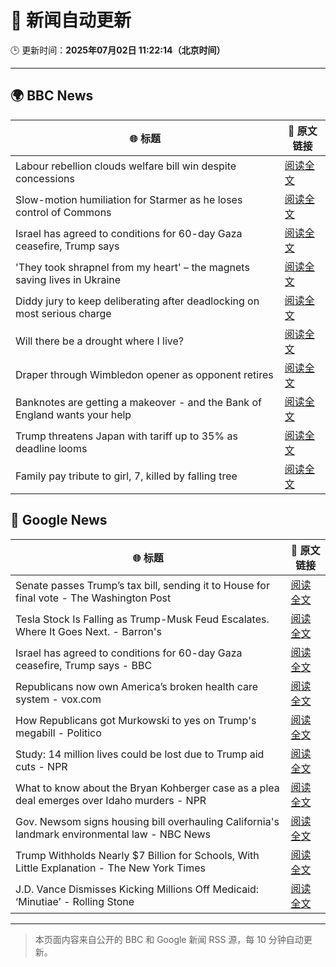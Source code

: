 # 🧠 新闻自动更新

🕒 更新时间：**2025年07月02日 11:22:14（北京时间）**

---

## 🌍 BBC News

| 🌐 标题 | 🔗 原文链接 |
|--------|-------------|
| Labour rebellion clouds welfare bill win despite concessions | [阅读全文](https://www.bbc.com/news/articles/cly8877x3z2o) |
| Slow-motion humiliation for Starmer as he loses control of Commons | [阅读全文](https://www.bbc.com/news/articles/czry6gv80mjo) |
| Israel has agreed to conditions for 60-day Gaza ceasefire, Trump says | [阅读全文](https://www.bbc.com/news/articles/cgkg4m0133po) |
| 'They took shrapnel from my heart' – the magnets saving lives in Ukraine | [阅读全文](https://www.bbc.com/news/articles/c1mgdendnv7o) |
| Diddy jury to keep deliberating after deadlocking on most serious charge | [阅读全文](https://www.bbc.com/news/articles/c20nn0p9xg2o) |
| Will there be a drought where I live? | [阅读全文](https://www.bbc.com/news/articles/crk661074ejo) |
| Draper through Wimbledon opener as opponent retires | [阅读全文](https://www.bbc.com/sport/tennis/articles/cx2jjzzrnjxo) |
| Banknotes are getting a makeover - and the Bank of England wants your help | [阅读全文](https://www.bbc.com/news/articles/cy4nn1d2vzxo) |
| Trump threatens Japan with tariff up to 35% as deadline looms | [阅读全文](https://www.bbc.com/news/articles/cgeqrd0e9j7o) |
| Family pay tribute to girl, 7, killed by falling tree | [阅读全文](https://www.bbc.com/news/articles/c0k77m8r8n2o) |

## 📰 Google News

| 🌐 标题 | 🔗 原文链接 |
|--------|-------------|
| Senate passes Trump’s tax bill, sending it to House for final vote - The Washington Post | [阅读全文](https://news.google.com/rss/articles/CBMikgFBVV95cUxOb2MwREoybExNbkRuYTU1aU5LcE5HdlM2UzVmS2MydE05OF9ReDllaGxEaXFiaGtVNWV6amQtT25CMlRveW1nV1JQcklWYVJaQ1piVE9yd3ZtZnBQTWlOQ19qRTk2OUduWk5JcXNvWXkySGs0Zk0wQkJFU1JYbW1rZnRwcmhnTXVVXzg1a2t0c19ndw?oc=5) |
| Tesla Stock Is Falling as Trump-Musk Feud Escalates. Where It Goes Next. - Barron's | [阅读全文](https://news.google.com/rss/articles/CBMiekFVX3lxTE4xZThHWEJuLXkza3ByRUpycDVmRlV1bkppNXA2MDhBWU9HUm1LMXNQSVV5WV9vSlFlc0dNd2Z3R0pBRVFWYjktUTJ4T05XclE0Y01zQ0Zjd0llZTRITnJNb1RuQ0VLajJwVGtuYXBQNk9wOXNlNEdsQnpn?oc=5) |
| Israel has agreed to conditions for 60-day Gaza ceasefire, Trump says - BBC | [阅读全文](https://news.google.com/rss/articles/CBMiWkFVX3lxTE12b01YMjhMTXA3ZjgxcTIxVi1USkZOR2hBbnBQdlhmN1lKTEZ0eW5iVWxtQWdUYVlJR3owSGVxa0lyREJfZEh6TlhPU2tWRkJpR19YOWQwc243d9IBX0FVX3lxTE44Qlh0UGlza0g5aV9EekVBRS0wSnBvTEtQUEM4UlJoRjBqNkR2TnN2RzlWSC03czJVYzliSzhFSEVaVlRCZGxkdTRmUWFuMlNVd3J2RUxwSHpmVW5vM1BJ?oc=5) |
| Republicans now own America’s broken health care system - vox.com | [阅读全文](https://news.google.com/rss/articles/CBMigwFBVV95cUxOaU5zU3FYR2k1VjZrQ3JReVdDTzV5SWNmSy04TGFLdm15NUZRVFcxbFNBNXp0Tm4zZ2Q4Z3dGRk83ZDdWSUxtc2ZqWElycWZFdk9vTS1EZFRpWDRLNG9oSHVSRkpoXzV3YUxNbWJYQzRjZ3V2OGFUR3NyUWd5azV5cDJUYw?oc=5) |
| How Republicans got Murkowski to yes on Trump's megabill - Politico | [阅读全文](https://news.google.com/rss/articles/CBMiiAFBVV95cUxPTlFzejJWYmU0MjNYQlZYUG0tSmxOTEtRMTJiMldyUGdyMlVoVHMxbVNleGlBbHAtZFpTNlppVkhRN2VXajVSeGtPcElnYm1yeTVLRl9QVHhiQzFweTRKNDZMcDlQSTl5RXhDMnVqVTFmN3lWSGxmNjdvTTRIcUR6cDRSaDJXeEhP?oc=5) |
| Study: 14 million lives could be lost due to Trump aid cuts - NPR | [阅读全文](https://news.google.com/rss/articles/CBMioAFBVV95cUxOMjRwdi1KTFlWalZmM1BGejFfREhJYTNSODBMTjJQaUQzV01NejYxN2laenl2UHFpcEZ2TGF0MlJ5ZEhRTjdmbEc5bEY3b0ppcmdacXplR0VxcC1NY3dPOENGaHQ3NjVyYlRmLUx2WTFaRDVKS0RzMUo3Y2xEVGcwS1lrYzN3cExnWmFtU0RBdXcwV0pIbTBNSFltOHV1VWF6?oc=5) |
| What to know about the Bryan Kohberger case as a plea deal emerges over Idaho murders - NPR | [阅读全文](https://news.google.com/rss/articles/CBMiogFBVV95cUxQYkdnMldTY0RKZUgxV2t1RDBUQmZiVHRNZUdzTUF6QWZUNnkyeXNSV0lKOFlRWmtZMnhLNmJ2QUUxSWFudjFvV1JzYjF6Z1RSRHlhSGpHLWNNaHRWZEJ3b0FqYjJjMm1DZU1iYTR1X05oTENxTzYzdzhRXy1qRXJhNmlFWUpJOFFyLXF1SU8ySHFyVHhZbEdGVDNDdEF6ZmNkS2c?oc=5) |
| Gov. Newsom signs housing bill overhauling California's landmark environmental law - NBC News | [阅读全文](https://news.google.com/rss/articles/CBMitAFBVV95cUxNbWkyYVY1Z2V6Zmg5RGV3ZUo4cDFnWm1kUEF6NGFJOEtEQ3dMOG9LMDZDUUMzdEZxVjVVbkMxTmxNaTdkZ1h3MWZlM1g3SmlPaFhuX2JFYTRaUFAtZHFpQndqNU5PNk5UYnBFWnNaeGNlS3lJRUIxRTNMSWQ3VjZIWHE3TmQ4QVhDUmtjanc5R2JNTjV2U3VkX2VUbmh0TE80R0tJUTZKSE0zV3RUMzZuWWhaemzSAVZBVV95cUxOUGg1REVuRHR6UWRJcnU0WUZZdVpTNTJrVjlyVDJWdjJGdXhrVDE1RjVmc2xLTjVORW93eHRCcVVIUFVWLXFIaE9ENTF3Qzh6OS1kR1dBdw?oc=5) |
| Trump Withholds Nearly $7 Billion for Schools, With Little Explanation - The New York Times | [阅读全文](https://news.google.com/rss/articles/CBMickFVX3lxTFBJYjFDc2g4ZUpyem5nZzdQWWl6SGU1OTl4dGpIVUgzQW9FSEdvY0hNbmktUTAwZkZZTzVIRDVNWVJWRDg1TTdnaGlLTlo4WHFHaWtjdnpOXzBaSzBMRlUyak9zMVNxNy1tRFMtTGQ4dl9nUQ?oc=5) |
| J.D. Vance Dismisses Kicking Millions Off Medicaid: ‘Minutiae’ - Rolling Stone | [阅读全文](https://news.google.com/rss/articles/CBMiuAFBVV95cUxNQmE5XzNXQzA2MmptZTQzNmN5T2g4cThwcXZwbWs4WC1PN0JyNGlRXzNJdGpxaHpRLWRMVlpvNlhFc0Y2bUpyRFpuUTg1SzJ5YmxqMkdwM3g4eTVTVEJYVnlBbmI2TnZSODM0cGNfZE5USU1od1JqMTVhckdwX3J1TDhVT21TZ2NlWHB5aUVaNDRVczg3V0NKSXU0cS04Xy1lc1l5cDVvSE1WV0Y4cndmeGwxdlhRN1p4?oc=5) |

---
> 本页面内容来自公开的 BBC 和 Google 新闻 RSS 源，每 10 分钟自动更新。